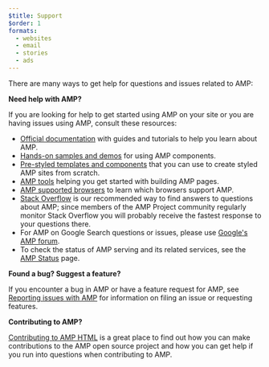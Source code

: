 ```yaml
---
$title: Support
$order: 1
formats:
  - websites
  - email
  - stories
  - ads
---
```


<!--
This file is imported from https://github.com/ampproject/amphtml/blob/master/SUPPORT.md.
Please do not change this file.
If you have found a bug or an issue please
have a look and request a pull request there.
-->

<!-- DO NOT RENAME OR REMOVE THIS FILE - it's hosted here https://amp.dev/support/ -->



 There are many ways to get help for questions and issues related to AMP:	

 **Need help with AMP?**	

 If you are looking for help to get started using AMP on your site or you are having issues using AMP, consult these resources:	

 *   [Official documentation](https://amp.dev/documentation/guides-and-tutorials/) with guides and tutorials to help you learn about AMP.	
*   [Hands-on samples and demos](https://amp.dev/documentation/examples/) for using AMP components.	
*   [Pre-styled templates and components](https://amp.dev/documentation/templates/) that you can use to create styled AMP sites from scratch.	
*   [AMP tools](https://amp.dev/documentation/tools) helping you get started with building AMP pages.	
*   [AMP supported browsers](https://amp.dev/support/faq/supported-browsers) to learn which browsers support AMP.	
*   [Stack Overflow](http://stackoverflow.com/questions/tagged/amp-html) is our recommended way to find answers to questions about AMP; since members of the AMP Project community regularly monitor Stack Overflow you will probably receive the fastest response to your questions there.	
*   For AMP on Google Search questions or issues, please use [Google's AMP forum](https://goo.gl/utQ1KZ).	
*   To check the status of AMP serving and its related services, see the [AMP Status](https://status.ampproject.org/) page.	

 **Found a bug? Suggest a feature?**	

 If you encounter a bug in AMP or have a feature request for AMP, see [Reporting issues with AMP](https://github.com/ampproject/amphtml/blob/master/CONTRIBUTING.md#reporting-issues-with-amp) for information on filing an issue or requesting features.	

 **Contributing to AMP?**	

 [Contributing to AMP HTML](https://github.com/ampproject/amphtml/blob/master/CONTRIBUTING.md#ongoing-participation) is a great place to find out how you can make contributions to the AMP open source project and how you can get help if you run into questions when contributing to AMP.